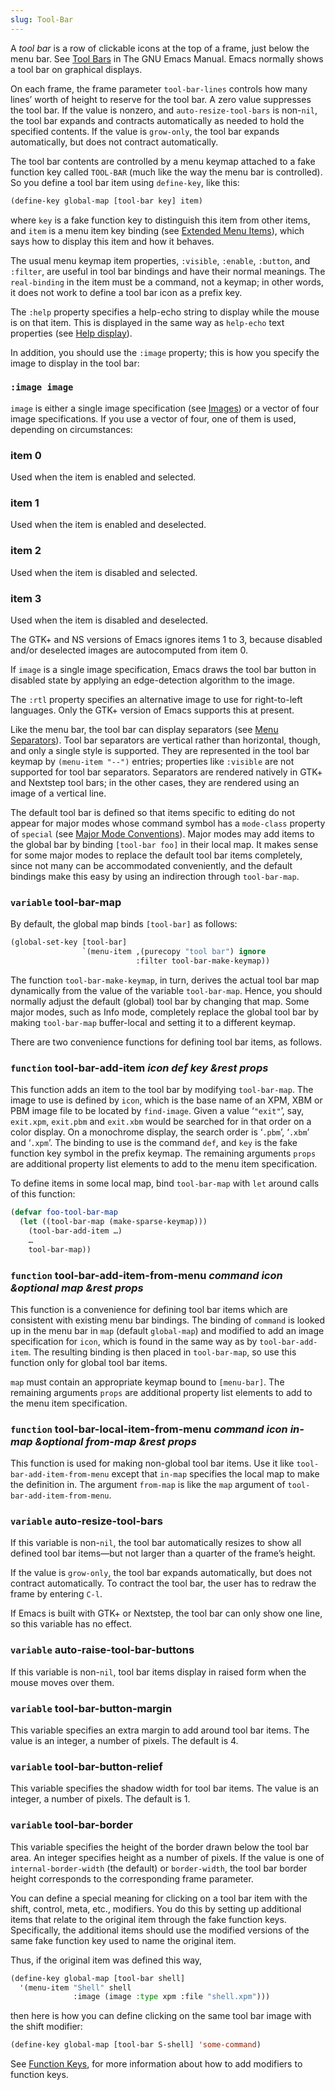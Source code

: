 ```yaml
---
slug: Tool-Bar
---
```


A *tool bar* is a row of clickable icons at the top of a frame, just below the menu bar. See [Tool Bars](https://www.gnu.org/software/emacs/manual/html_mono/emacs.html#Tool-Bars) in The GNU Emacs Manual. Emacs normally shows a tool bar on graphical displays.

On each frame, the frame parameter `tool-bar-lines` controls how many lines’ worth of height to reserve for the tool bar. A zero value suppresses the tool bar. If the value is nonzero, and `auto-resize-tool-bars` is non-`nil`, the tool bar expands and contracts automatically as needed to hold the specified contents. If the value is `grow-only`, the tool bar expands automatically, but does not contract automatically.

The tool bar contents are controlled by a menu keymap attached to a fake function key called `TOOL-BAR` (much like the way the menu bar is controlled). So you define a tool bar item using `define-key`, like this:

```lisp
(define-key global-map [tool-bar key] item)
```

where `key` is a fake function key to distinguish this item from other items, and `item` is a menu item key binding (see [Extended Menu Items](/docs/elisp/Extended-Menu-Items)), which says how to display this item and how it behaves.

The usual menu keymap item properties, `:visible`, `:enable`, `:button`, and `:filter`, are useful in tool bar bindings and have their normal meanings. The `real-binding` in the item must be a command, not a keymap; in other words, it does not work to define a tool bar icon as a prefix key.

The `:help` property specifies a help-echo string to display while the mouse is on that item. This is displayed in the same way as `help-echo` text properties (see [Help display](/docs/elisp/Help-display)).

In addition, you should use the `:image` property; this is how you specify the image to display in the tool bar:

### `:image image`

`image` is either a single image specification (see [Images](/docs/elisp/Images)) or a vector of four image specifications. If you use a vector of four, one of them is used, depending on circumstances:

### item 0

Used when the item is enabled and selected.

### item 1

Used when the item is enabled and deselected.

### item 2

Used when the item is disabled and selected.

### item 3

Used when the item is disabled and deselected.

The GTK+ and NS versions of Emacs ignores items 1 to 3, because disabled and/or deselected images are autocomputed from item 0.

If `image` is a single image specification, Emacs draws the tool bar button in disabled state by applying an edge-detection algorithm to the image.

The `:rtl` property specifies an alternative image to use for right-to-left languages. Only the GTK+ version of Emacs supports this at present.

Like the menu bar, the tool bar can display separators (see [Menu Separators](/docs/elisp/Menu-Separators)). Tool bar separators are vertical rather than horizontal, though, and only a single style is supported. They are represented in the tool bar keymap by `(menu-item "--")` entries; properties like `:visible` are not supported for tool bar separators. Separators are rendered natively in GTK+ and Nextstep tool bars; in the other cases, they are rendered using an image of a vertical line.

The default tool bar is defined so that items specific to editing do not appear for major modes whose command symbol has a `mode-class` property of `special` (see [Major Mode Conventions](/docs/elisp/Major-Mode-Conventions)). Major modes may add items to the global bar by binding `[tool-bar foo]` in their local map. It makes sense for some major modes to replace the default tool bar items completely, since not many can be accommodated conveniently, and the default bindings make this easy by using an indirection through `tool-bar-map`.

### <span className="tag variable">`variable`</span> **tool-bar-map**

By default, the global map binds `[tool-bar]` as follows:

```lisp
(global-set-key [tool-bar]
                `(menu-item ,(purecopy "tool bar") ignore
                            :filter tool-bar-make-keymap))
```

The function `tool-bar-make-keymap`, in turn, derives the actual tool bar map dynamically from the value of the variable `tool-bar-map`. Hence, you should normally adjust the default (global) tool bar by changing that map. Some major modes, such as Info mode, completely replace the global tool bar by making `tool-bar-map` buffer-local and setting it to a different keymap.

There are two convenience functions for defining tool bar items, as follows.

### <span className="tag function">`function`</span> **tool-bar-add-item** *icon def key \&rest props*

This function adds an item to the tool bar by modifying `tool-bar-map`. The image to use is defined by `icon`, which is the base name of an XPM, XBM or PBM image file to be located by `find-image`. Given a value ‘`"exit"`’, say, `exit.xpm`, `exit.pbm` and `exit.xbm` would be searched for in that order on a color display. On a monochrome display, the search order is ‘`.pbm`’, ‘`.xbm`’ and ‘`.xpm`’. The binding to use is the command `def`, and `key` is the fake function key symbol in the prefix keymap. The remaining arguments `props` are additional property list elements to add to the menu item specification.

To define items in some local map, bind `tool-bar-map` with `let` around calls of this function:

```lisp
(defvar foo-tool-bar-map
  (let ((tool-bar-map (make-sparse-keymap)))
    (tool-bar-add-item …)
    …
    tool-bar-map))
```

### <span className="tag function">`function`</span> **tool-bar-add-item-from-menu** *command icon \&optional map \&rest props*

This function is a convenience for defining tool bar items which are consistent with existing menu bar bindings. The binding of `command` is looked up in the menu bar in `map` (default `global-map`) and modified to add an image specification for `icon`, which is found in the same way as by `tool-bar-add-item`. The resulting binding is then placed in `tool-bar-map`, so use this function only for global tool bar items.

`map` must contain an appropriate keymap bound to `[menu-bar]`. The remaining arguments `props` are additional property list elements to add to the menu item specification.

### <span className="tag function">`function`</span> **tool-bar-local-item-from-menu** *command icon in-map \&optional from-map \&rest props*

This function is used for making non-global tool bar items. Use it like `tool-bar-add-item-from-menu` except that `in-map` specifies the local map to make the definition in. The argument `from-map` is like the `map` argument of `tool-bar-add-item-from-menu`.

### <span className="tag variable">`variable`</span> **auto-resize-tool-bars**

If this variable is non-`nil`, the tool bar automatically resizes to show all defined tool bar items—but not larger than a quarter of the frame’s height.

If the value is `grow-only`, the tool bar expands automatically, but does not contract automatically. To contract the tool bar, the user has to redraw the frame by entering `C-l`.

If Emacs is built with GTK+ or Nextstep, the tool bar can only show one line, so this variable has no effect.

### <span className="tag variable">`variable`</span> **auto-raise-tool-bar-buttons**

If this variable is non-`nil`, tool bar items display in raised form when the mouse moves over them.

### <span className="tag variable">`variable`</span> **tool-bar-button-margin**

This variable specifies an extra margin to add around tool bar items. The value is an integer, a number of pixels. The default is 4.

### <span className="tag variable">`variable`</span> **tool-bar-button-relief**

This variable specifies the shadow width for tool bar items. The value is an integer, a number of pixels. The default is 1.

### <span className="tag variable">`variable`</span> **tool-bar-border**

This variable specifies the height of the border drawn below the tool bar area. An integer specifies height as a number of pixels. If the value is one of `internal-border-width` (the default) or `border-width`, the tool bar border height corresponds to the corresponding frame parameter.

You can define a special meaning for clicking on a tool bar item with the shift, control, meta, etc., modifiers. You do this by setting up additional items that relate to the original item through the fake function keys. Specifically, the additional items should use the modified versions of the same fake function key used to name the original item.

Thus, if the original item was defined this way,

```lisp
(define-key global-map [tool-bar shell]
  '(menu-item "Shell" shell
              :image (image :type xpm :file "shell.xpm")))
```

then here is how you can define clicking on the same tool bar image with the shift modifier:

```lisp
(define-key global-map [tool-bar S-shell] 'some-command)
```

See [Function Keys](/docs/elisp/Function-Keys), for more information about how to add modifiers to function keys.
